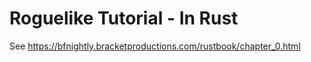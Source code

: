# Roguelike Tutorial - In Rust

See https://bfnightly.bracketproductions.com/rustbook/chapter_0.html